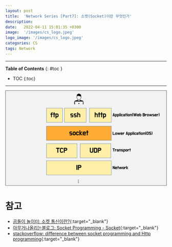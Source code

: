 ```yaml
---
layout: post
title:  'Network Series [Part7]: 소켓(Socket)이란 무엇인가'
description: 
date:   2022-04-11 15:01:35 +0300
image:  '/images/cs_logo.jpeg'
logo_image: '/images/cs_logo.jpeg'
categories: CS
tags: Network
---
```


---
**Table of Contents**
{: #toc }
*  TOC
{:toc}
---

![](/images/net_20.png)  


# 참고

- [곰돌이 놀이터: 소켓 통신이란?](https://helloworld-88.tistory.com/215){:target="_blank"}
- [아무거나올리는블로그: Socket Programming - Socket](https://junb51.tistory.com/2){:target="_blank"}
- [stackoverflow: difference between socket programming and Http programming](https://stackoverflow.com/questions/15108139/difference-between-socket-programming-and-http-programming/47637847#47637847){:target="_blank"}
